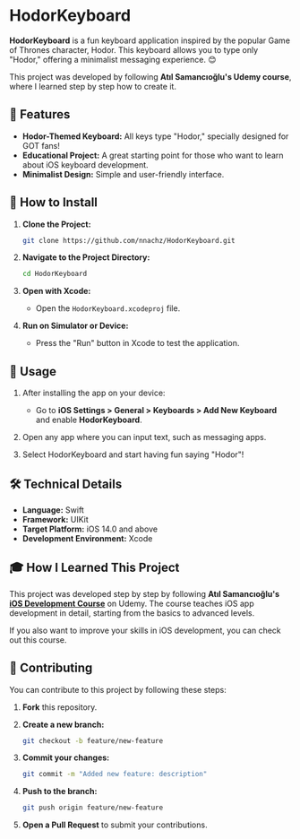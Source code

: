 

# HodorKeyboard

**HodorKeyboard** is a fun keyboard application inspired by the popular Game of Thrones character, Hodor. This keyboard allows you to type only "Hodor," offering a minimalist messaging experience. 😊

This project was developed by following **Atıl Samancıoğlu's Udemy course**, where I learned step by step how to create it.

## 📜 Features

- **Hodor-Themed Keyboard:** All keys type "Hodor," specially designed for GOT fans!
- **Educational Project:** A great starting point for those who want to learn about iOS keyboard development.
- **Minimalist Design:** Simple and user-friendly interface.

## 🚀 How to Install

1. **Clone the Project:**

   ```bash
   git clone https://github.com/nnachz/HodorKeyboard.git
   ```

2. **Navigate to the Project Directory:**

   ```bash
   cd HodorKeyboard
   ```

3. **Open with Xcode:**

   - Open the `HodorKeyboard.xcodeproj` file.

4. **Run on Simulator or Device:**

   - Press the "Run" button in Xcode to test the application.

## 📖 Usage

1. After installing the app on your device:

   - Go to **iOS Settings > General > Keyboards > Add New Keyboard** and enable **HodorKeyboard**.

2. Open any app where you can input text, such as messaging apps.

3. Select HodorKeyboard and start having fun saying "Hodor"!

## 🛠️ Technical Details

- **Language:** Swift
- **Framework:** UIKit
- **Target Platform:** iOS 14.0 and above
- **Development Environment:** Xcode

## 🎓 How I Learned This Project

This project was developed step by step by following **Atıl Samancıoğlu's [iOS Development Course](https://www.udemy.com/)** on Udemy. The course teaches iOS app development in detail, starting from the basics to advanced levels.

If you also want to improve your skills in iOS development, you can check out this course.

## 🌟 Contributing

You can contribute to this project by following these steps:

1. **Fork** this repository.

2. **Create a new branch:**

   ```bash
   git checkout -b feature/new-feature
   ```

3. **Commit your changes:**

   ```bash
   git commit -m "Added new feature: description"
   ```

4. **Push to the branch:**

   ```bash
   git push origin feature/new-feature
   ```

5. **Open a Pull Request** to submit your contributions.

